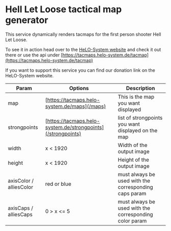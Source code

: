 # Hell Let Loose tactical map generator

This service dynamically renders tacmaps for the first person shooter Hell Let Loose.

To see it in action head over to the [HeLO-System website](https://helo-system.de/tacmaps) and check it out there or use the api under [https://tacmaps.helo-system.de/tacmap](https://tacmaps.helo-system.de/tacmap)

If you want to support this service you can find our donation link on the HeLO-System website.

| Param                   | Options                                                      | Description                                            |
| ----------------------- | ------------------------------------------------------------ | ------------------------------------------------------ |
| map                     | [https://tacmaps.helo-system.de/maps](/maps)                 | This is the map you want displayed                     |
| strongpoints            | [https://tacmaps.helo-system.de/strongpoints](/strongpoints) | list of strongpoints you want displayed on the map     |
| width                   | x < 1920                                                     | Width of the output image                              |
| height                  | x < 1920                                                     | Height of the output image                             |
| axisColor / alliesColor | red or blue                                                  | must always be used with the corresponding caps param  |
| axisCaps / alliesCaps   | 0 > x <= 5                                                   | must always be used with the corresponding color param |

